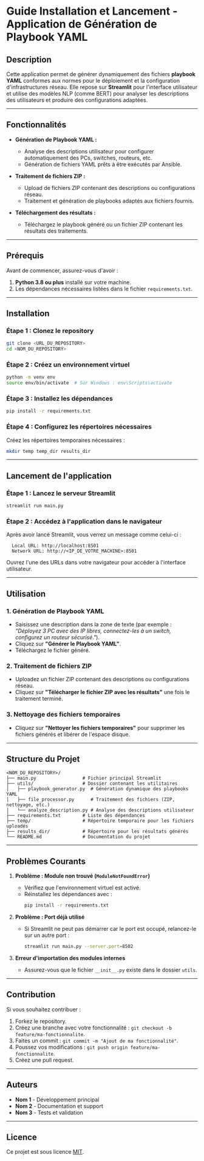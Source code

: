 # Guide Installation et Lancement - Application de Génération de Playbook YAML

## Description

Cette application permet de générer dynamiquement des fichiers **playbook YAML** conformes aux normes pour le déploiement et la configuration d'infrastructures réseau. Elle repose sur **Streamlit** pour l'interface utilisateur et utilise des modèles NLP (comme BERT) pour analyser les descriptions des utilisateurs et produire des configurations adaptées.

---

## Fonctionnalités

- **Génération de Playbook YAML :**

  - Analyse des descriptions utilisateur pour configurer automatiquement des PCs, switches, routeurs, etc.
  - Génération de fichiers YAML prêts à être exécutés par Ansible.

- **Traitement de fichiers ZIP :**

  - Upload de fichiers ZIP contenant des descriptions ou configurations réseau.
  - Traitement et génération de playbooks adaptés aux fichiers fournis.

- **Téléchargement des résultats :**
  - Téléchargez le playbook généré ou un fichier ZIP contenant les résultats des traitements.

---

## Prérequis

Avant de commencer, assurez-vous d'avoir :

1. **Python 3.8 ou plus** installé sur votre machine.
2. Les dépendances nécessaires listées dans le fichier `requirements.txt`.

---

## Installation

### Étape 1 : Clonez le repository

```bash
git clone <URL_DU_REPOSITORY>
cd <NOM_DU_REPOSITORY>
```

### Étape 2 : Créez un environnement virtuel

```bash
python -m venv env
source env/bin/activate  # Sur Windows : env\Scripts\activate
```

### Étape 3 : Installez les dépendances

```bash
pip install -r requirements.txt
```

### Étape 4 : Configurez les répertoires nécessaires

Créez les répertoires temporaires nécessaires :

```bash
mkdir temp temp_dir results_dir
```

---

## Lancement de l'application

### Étape 1 : Lancez le serveur Streamlit

```bash
streamlit run main.py
```

### Étape 2 : Accédez à l'application dans le navigateur

Après avoir lancé Streamlit, vous verrez un message comme celui-ci :

```plaintext
  Local URL: http://localhost:8501
  Network URL: http://<IP_DE_VOTRE_MACHINE>:8501
```

Ouvrez l'une des URLs dans votre navigateur pour accéder à l'interface utilisateur.

---

## Utilisation

### 1. Génération de Playbook YAML

- Saisissez une description dans la zone de texte (par exemple : _"Déployez 3 PC avec des IP libres, connectez-les à un switch, configurez un routeur sécurisé."_).
- Cliquez sur **"Générer le Playbook YAML"**.
- Téléchargez le fichier généré.

### 2. Traitement de fichiers ZIP

- Uploadez un fichier ZIP contenant des descriptions ou configurations réseau.
- Cliquez sur **"Télécharger le fichier ZIP avec les résultats"** une fois le traitement terminé.

### 3. Nettoyage des fichiers temporaires

- Cliquez sur **"Nettoyer les fichiers temporaires"** pour supprimer les fichiers générés et libérer de l'espace disque.

---

## Structure du Projet

```plaintext
<NOM_DU_REPOSITORY>/
├── main.py                 # Fichier principal Streamlit
├── utils/                  # Dossier contenant les utilitaires
│   ├── playbook_generator.py  # Génération dynamique des playbooks YAML
│   ├── file_processor.py      # Traitement des fichiers (ZIP, nettoyage, etc.)
│   └── analyze_description.py # Analyse des descriptions utilisateur
├── requirements.txt        # Liste des dépendances
├── temp/                   # Répertoire temporaire pour les fichiers uploadés
├── results_dir/            # Répertoire pour les résultats générés
└── README.md               # Documentation du projet
```

---

## Problèmes Courants

1. **Problème : Module non trouvé (`ModuleNotFoundError`)**

   - Vérifiez que l'environnement virtuel est activé.
   - Réinstallez les dépendances avec :
     ```bash
     pip install -r requirements.txt
     ```

2. **Problème : Port déjà utilisé**

   - Si Streamlit ne peut pas démarrer car le port est occupé, relancez-le sur un autre port :
     ```bash
     streamlit run main.py --server.port=8502
     ```

3. **Erreur d'importation des modules internes**
   - Assurez-vous que le fichier `__init__.py` existe dans le dossier `utils`.

---

## Contribution

Si vous souhaitez contribuer :

1. Forkez le repository.
2. Créez une branche avec votre fonctionnalité : `git checkout -b feature/ma-fonctionnalite`.
3. Faites un commit : `git commit -m "Ajout de ma fonctionnalité"`.
4. Poussez vos modifications : `git push origin feature/ma-fonctionnalite`.
5. Créez une pull request.

---

## Auteurs

- **Nom 1** - Développement principal
- **Nom 2** - Documentation et support
- **Nom 3** - Tests et validation

---

## Licence

Ce projet est sous licence [MIT](https://opensource.org/licenses/MIT).
